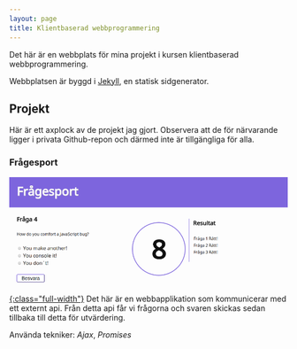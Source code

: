 ```yaml
---
layout: page
title: Klientbaserad webbprogrammering
---
```


Det här är en webbplats för mina projekt i kursen klientbaserad 
webbprogrammering.

Webbplatsen är byggd i [Jekyll](http://jekyllrb.com/), en statisk sidgenerator.

## Projekt

Här är ett axplock av de projekt jag gjort. Observera att de för närvarande ligger i privata Github-repon och därmed inte är tillgängliga för alla.

### Frågesport

[![Frågsport skärmdump](/images/quiz.png){:class="full-width"}](https://github.com/1dv022/ma224cb-examination-2)
Det här är en webbapplikation som kommunicerar med ett externt api. Från detta 
api får vi frågorna och svaren skickas sedan tillbaka till detta för 
utvärdering.

Använda tekniker: *Ajax*, *Promises*

[Quiz]: https://github.com/1dv022/ma224cb-examination-2
